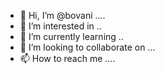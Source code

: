 - 👋 Hi, I’m @bovani ....
- 👀 I’m interested in ..
- 🌱 I’m currently learning ..
- 💞️ I’m looking to collaborate on ...
- 📫 How to reach me ....

<!---
bovani/bovani is a ✨ special ✨ repository because its `README.md` (this file) appears on your GitHub profile.
You can click the Preview link to take a look at your changes.
--->
